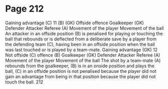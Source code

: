 # Page 212

Gaining advantage
(C)
11 (B) (GK)
Offside
offence
Goalkeeper (GK)
Defender
Attacker
Referee
(A)
Movement of the player
Movement of the ball
An attacker in an offside position (B) is penalised for playing or touching the
ball that rebounds or is deflected from a deliberate save by a player from the
defending team (C), having been in an offside position when the ball was last
touched or is played by a team-mate.
Gaining advantage
(GK)
12
Not offside
(C)
offence
(B)
Goalkeeper (GK)
Defender
Attacker
Referee
(A)
Movement of the player
Movement of the ball
The shot by a team-mate (A) rebounds from the goalkeeper, (B) is in an onside
position and plays the ball, (C) in an offside position is not penalised because
the player did not gain an advantage from being in that position because the player
did not touch the ball.
212
